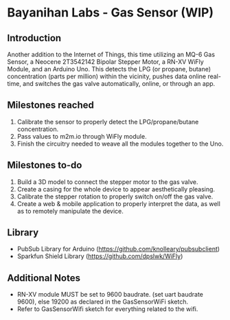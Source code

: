 Bayanihan Labs - Gas Sensor (WIP)
===============

## Introduction

Another addition to the Internet of Things, this time utilizing an MQ-6 Gas Sensor, a Neocene 2T3542142 Bipolar Stepper Motor, a RN-XV WiFly Module, and an Arduino Uno. This detects the LPG (or propane, butane) concentration (parts per million) within the vicinity, pushes data online real-time, and switches the gas valve automatically, online, or through an app.

## Milestones reached

1. Calibrate the sensor to properly detect the LPG/propane/butane concentration.
2. Pass values to m2m.io through WiFly module.
3. Finish the circuitry needed to weave all the modules together to the Uno.

## Milestones to-do

1. Build a 3D model to connect the stepper motor to the gas valve.
2. Create a casing for the whole device to appear aesthetically pleasing.
3. Calibrate the stepper rotation to properly switch on/off the gas valve.
4. Create a web & mobile application to properly interpret the data, as well as to remotely manipulate the device.

## Library
* PubSub Library for Arduino (https://github.com/knolleary/pubsubclient)
* Sparkfun Shield Library (https://github.com/dpslwk/WiFly)

## Additional Notes
* RN-XV module MUST be set to 9600 baudrate. (set uart baudrate 9600), else 19200 as declared in the GasSensorWiFi sketch.
* Refer to GasSensorWifi sketch for everything related to the wifi.